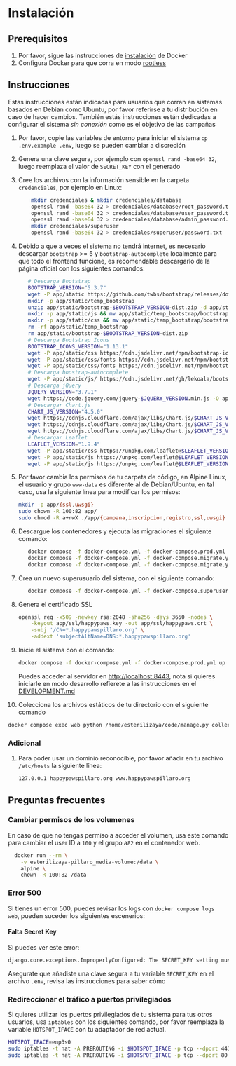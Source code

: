 # Instalación

## Prerequisitos

1. Por favor, sigue las instrucciones de [instalación](https://docs.docker.com/engine/install/) de Docker
2. Configura Docker para que corra en modo [rootless](https://docs.docker.com/engine/security/rootless/#install)

## Instrucciones

Estas instrucciones están indicadas para usuarios que corran en sistemas basados en Debian como Ubuntu, por favor referirse a tu distribución en caso de hacer cambios. También estás instrucciones están dedicadas a configurar el sistema _sin conexión_ como es el objetivo de las campañas

1. Por favor, copie las variables de entorno para iniciar el sistema `cp .env.example .env`, luego se pueden cambiar a discreción
2. Genera una clave segura, por ejemplo con `openssl rand -base64 32`, luego reemplaza el valor de `SECRET_KEY` con el generado
3. Cree los archivos con la información sensible en la carpeta `credenciales`, por ejemplo en Linux:

   ```bash
       mkdir credenciales & mkdir credenciales/database
       openssl rand -base64 32 > credenciales/database/root_password.txt
       openssl rand -base64 32 > credenciales/database/user_password.txt
       openssl rand -base64 32 > credenciales/database/admin_password.txt
       mkdir credenciales/superuser
       openssl rand -base64 32 > credenciales/superuser/password.txt

   ```

4. Debido a que a veces el sistema no tendrá internet, es necesario descargar `bootstrap` >= 5 y `bootstrap-autocomplete` localmente para que todo el frontend funcione, es recomendable descargarlo de la página oficial con los siguientes comandos:

   ```bash
      # Descarga Bootstrap
      BOOTSTRAP_VERSION="5.3.7"
      wget -P app/static https://github.com/twbs/bootstrap/releases/download/v$BOOTSTRAP_VERSION/bootstrap-$BOOTSTRAP_VERSION-dist.zip
      mkdir -p app/static/temp_bootstrap
      unzip app/static/bootstrap-$BOOTSTRAP_VERSION-dist.zip -d app/static/temp_bootstrap
      mkdir -p app/static/js && mv app/static/temp_bootstrap/bootstrap-$BOOTSTRAP_VERSION-dist/js/* app/static/js
      mkdir -p app/static/css && mv app/static/temp_bootstrap/bootstrap-$BOOTSTRAP_VERSION-dist/css/* app/static/css
      rm -rf app/static/temp_bootstrap
      rm app/static/bootstrap-$BOOTSTRAP_VERSION-dist.zip
      # Descarga Bootstrap Icons
      BOOTSTRAP_ICONS_VERSION="1.13.1"
      wget -P app/static/css https://cdn.jsdelivr.net/npm/bootstrap-icons@$BOOTSTRAP_ICONS_VERSION/font/bootstrap-icons.min.css
      wget -P app/static/css/fonts https://cdn.jsdelivr.net/npm/bootstrap-icons@$BOOTSTRAP_ICONS_VERSION/font/fonts/bootstrap-icons.woff
      wget -P app/static/css/fonts https://cdn.jsdelivr.net/npm/bootstrap-icons@$BOOTSTRAP_ICONS_VERSION/font/fonts/bootstrap-icons.woff2
      # Descarga boostrap-autocomplete
      wget -P app/static/js/ https://cdn.jsdelivr.net/gh/lekoala/bootstrap5-autocomplete@master/autocomplete.js
      # Descarga jQuery
      JQUERY_VERSION="3.7.1"
      wget https://code.jquery.com/jquery-$JQUERY_VERSION.min.js -O app/static/js/jquery.min.js
      # Descargar Chart.js
      CHART_JS_VERSION="4.5.0"
      wget https://cdnjs.cloudflare.com/ajax/libs/Chart.js/$CHART_JS_VERSION/chart.umd.min.js -O app/static/js/chart.umd.min.js
      wget https://cdnjs.cloudflare.com/ajax/libs/Chart.js/$CHART_JS_VERSION/chart.umd.min.js.map -O app/static/js/chart.umd.min.js.map
      wget https://cdnjs.cloudflare.com/ajax/libs/Chart.js/$CHART_JS_VERSION/chart.umd.js.map -O app/static/js/chart.umd.js.map
      # Descargar Leaflet
      LEAFLET_VERSION="1.9.4"
      wget -P app/static/css https://unpkg.com/leaflet@$LEAFLET_VERSION/dist/leaflet.css
      wget -P app/static/js https://unpkg.com/leaflet@$LEAFLET_VERSION/dist/leaflet.js
      wget -P app/static/js https://unpkg.com/leaflet@$LEAFLET_VERSION/dist/leaflet.js.map
   ```

5. Por favor cambia los permisos de tu carpeta de código, en Alpine Linux, el usuario y grupo `www-data` es diferente al de Debian/Ubuntu, en tal caso, usa la siguiente línea para modificar los permisos:

   ```bash
   mkdir -p app/{ssl,uwsgi}
   sudo chown -R 100:82 app/
   sudo chmod -R a+rwX ./app/{campana,inscripcion,registro,ssl,uwsgi}
   ```

6. Descargue los contenedores y ejecuta las migraciones el siguiente comando:

   ```bash
      docker compose -f docker-compose.yml -f docker-compose.prod.yml build
      docker compose -f docker-compose.yml -f docker-compose.migrate.yml up db -d
      docker compose -f docker-compose.yml -f docker-compose.migrate.yml up web
   ```

7. Crea un nuevo superusuario del sistema, con el siguiente comando:

   ```bash
      docker compose -f docker-compose.yml -f docker-compose.superuser.yml up web
   ```

8. Genera el certificado SSL

   ```bash
   openssl req -x509 -newkey rsa:2048 -sha256 -days 3650 -nodes \
       -keyout app/ssl/happypaws.key -out app/ssl/happypaws.crt \
       -subj '/CN=*.happypawspillaro.org' \
       -addext 'subjectAltName=DNS:*.happypawspillaro.org'
   ```

9. Inicie el sistema con el comando:

   ```bash
   docker compose -f docker-compose.yml -f docker-compose.prod.yml up -d
   ```

   Puedes acceder al servidor en [http://localhost:8443](http://localhost:8443), nota
   si quieres iniciarle en modo desarrollo refierete a las instrucciones en el [DEVELOPMENT.md](DEVELOPMENT.md)

10. Colecciona los archivos estáticos de tu directorio con el siguiente comando

   ```bash
   docker compose exec web python /home/esterilizaya/code/manage.py collectstatic
   ```

### Adicional

1. Para poder usar un dominio reconocible, por favor añadir en tu archivo `/etc/hosts` la siguiente línea:

   ```text
   127.0.0.1 happypawspillaro.org www.happypawspillaro.org
   ```

## Preguntas frecuentes

### Cambiar permisos de los volumenes

En caso de que no tengas permiso a acceder el volumen, usa este comando para cambiar el user ID a `100` y el grupo a`82` en el contenedor web.

```bash
  docker run --rm \
    -v esterilizaya-pillaro_media-volume:/data \
    alpine \
    chown -R 100:82 /data
```

### Error 500

Si tienes un error 500, puedes revisar los logs con `docker compose logs web`, pueden suceder los siguientes escenerios:

#### Falta Secret Key

Si puedes ver este error:

```bash
django.core.exceptions.ImproperlyConfigured: The SECRET_KEY setting must not be empty.
```

Asegurate que añadiste una clave segura a tu variable `SECRET_KEY` en el archivo `.env`, revisa las instrucciones para saber cómo

### Redireccionar el tráfico a puertos privilegiados

Si quieres utilizar los puertos privilegiados de tu sistema para tus otros usuarios, usa `iptables` con los siguientes comando, por favor reemplaza la variable `HOTSPOT_IFACE` con tu adaptador de red actual.

```bash
HOTSPOT_IFACE=enp3s0
sudo iptables -t nat -A PREROUTING -i $HOTSPOT_IFACE -p tcp --dport 443 -j REDIRECT --to-port 8443
sudo iptables -t nat -A PREROUTING -i $HOTSPOT_IFACE -p tcp --dport 80 -j REDIRECT --to-port 8080
```
